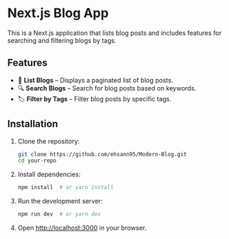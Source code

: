 # Next.js Blog App

This is a Next.js application that lists blog posts and includes features for searching and filtering blogs by tags.

## Features

- 📃 **List Blogs** – Displays a paginated list of blog posts.
- 🔍 **Search Blogs** – Search for blog posts based on keywords.
- 🏷️ **Filter by Tags** – Filter blog posts by specific tags.

## Installation

1. Clone the repository:

   ```sh
   git clone https://github.com/ehsann95/Modern-Blog.git
   cd your-repo
   ```

2. Install dependencies:

   ```sh
   npm install  # or yarn install
   ```

3. Run the development server:

   ```sh
   npm run dev  # or yarn dev
   ```

4. Open [http://localhost:3000](http://localhost:3000) in your browser.
